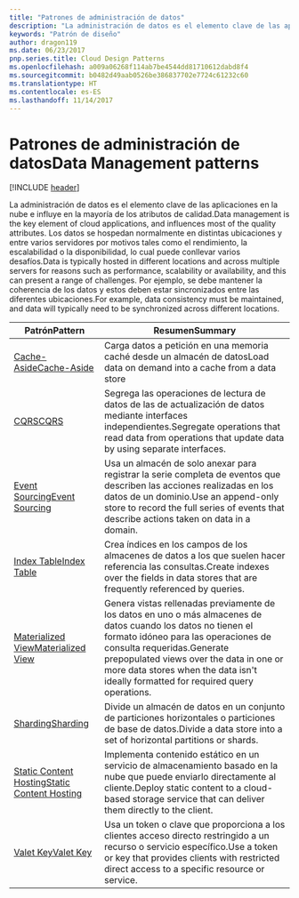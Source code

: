 ```yaml
---
title: "Patrones de administración de datos"
description: "La administración de datos es el elemento clave de las aplicaciones en la nube e influye en la mayoría de los atributos de calidad. Los datos se hospedan normalmente en distintas ubicaciones y entre varios servidores por motivos tales como el rendimiento, la escalabilidad o la disponibilidad, lo cual puede conllevar varios desafíos. Por ejemplo, se debe mantener la coherencia de los datos y estos deben estar sincronizados entre las diferentes ubicaciones."
keywords: "Patrón de diseño"
author: dragon119
ms.date: 06/23/2017
pnp.series.title: Cloud Design Patterns
ms.openlocfilehash: a009a06268f114ab7be4544dd81710612dabd8f4
ms.sourcegitcommit: b0482d49aab0526be386837702e7724c61232c60
ms.translationtype: HT
ms.contentlocale: es-ES
ms.lasthandoff: 11/14/2017
---
```

# <a name="data-management-patterns"></a><span data-ttu-id="8ee28-106">Patrones de administración de datos</span><span class="sxs-lookup"><span data-stu-id="8ee28-106">Data Management patterns</span></span>

[!INCLUDE [header](../../_includes/header.md)]

<span data-ttu-id="8ee28-107">La administración de datos es el elemento clave de las aplicaciones en la nube e influye en la mayoría de los atributos de calidad.</span><span class="sxs-lookup"><span data-stu-id="8ee28-107">Data management is the key element of cloud applications, and influences most of the quality attributes.</span></span> <span data-ttu-id="8ee28-108">Los datos se hospedan normalmente en distintas ubicaciones y entre varios servidores por motivos tales como el rendimiento, la escalabilidad o la disponibilidad, lo cual puede conllevar varios desafíos.</span><span class="sxs-lookup"><span data-stu-id="8ee28-108">Data is typically hosted in different locations and across multiple servers for reasons such as performance, scalability or availability, and this can present a range of challenges.</span></span> <span data-ttu-id="8ee28-109">Por ejemplo, se debe mantener la coherencia de los datos y estos deben estar sincronizados entre las diferentes ubicaciones.</span><span class="sxs-lookup"><span data-stu-id="8ee28-109">For example, data consistency must be maintained, and data will typically need to be synchronized across different locations.</span></span>

| <span data-ttu-id="8ee28-110">Patrón</span><span class="sxs-lookup"><span data-stu-id="8ee28-110">Pattern</span></span> | <span data-ttu-id="8ee28-111">Resumen</span><span class="sxs-lookup"><span data-stu-id="8ee28-111">Summary</span></span> |
| ------- | ------- |
| [<span data-ttu-id="8ee28-112">Cache-Aside</span><span class="sxs-lookup"><span data-stu-id="8ee28-112">Cache-Aside</span></span>](../cache-aside.md) | <span data-ttu-id="8ee28-113">Carga datos a petición en una memoria caché desde un almacén de datos</span><span class="sxs-lookup"><span data-stu-id="8ee28-113">Load data on demand into a cache from a data store</span></span> |
| [<span data-ttu-id="8ee28-114">CQRS</span><span class="sxs-lookup"><span data-stu-id="8ee28-114">CQRS</span></span>](../cqrs.md) | <span data-ttu-id="8ee28-115">Segrega las operaciones de lectura de datos de las de actualización de datos mediante interfaces independientes.</span><span class="sxs-lookup"><span data-stu-id="8ee28-115">Segregate operations that read data from operations that update data by using separate interfaces.</span></span> |
| [<span data-ttu-id="8ee28-116">Event Sourcing</span><span class="sxs-lookup"><span data-stu-id="8ee28-116">Event Sourcing</span></span>](../event-sourcing.md) | <span data-ttu-id="8ee28-117">Usa un almacén de solo anexar para registrar la serie completa de eventos que describen las acciones realizadas en los datos de un dominio.</span><span class="sxs-lookup"><span data-stu-id="8ee28-117">Use an append-only store to record the full series of events that describe actions taken on data in a domain.</span></span> |
| [<span data-ttu-id="8ee28-118">Index Table</span><span class="sxs-lookup"><span data-stu-id="8ee28-118">Index Table</span></span>](../index-table.md) | <span data-ttu-id="8ee28-119">Crea índices en los campos de los almacenes de datos a los que suelen hacer referencia las consultas.</span><span class="sxs-lookup"><span data-stu-id="8ee28-119">Create indexes over the fields in data stores that are frequently referenced by queries.</span></span> |
| [<span data-ttu-id="8ee28-120">Materialized View</span><span class="sxs-lookup"><span data-stu-id="8ee28-120">Materialized View</span></span>](../materialized-view.md) | <span data-ttu-id="8ee28-121">Genera vistas rellenadas previamente de los datos en uno o más almacenes de datos cuando los datos no tienen el formato idóneo para las operaciones de consulta requeridas.</span><span class="sxs-lookup"><span data-stu-id="8ee28-121">Generate prepopulated views over the data in one or more data stores when the data isn't ideally formatted for required query operations.</span></span> |
| [<span data-ttu-id="8ee28-122">Sharding</span><span class="sxs-lookup"><span data-stu-id="8ee28-122">Sharding</span></span>](../sharding.md) | <span data-ttu-id="8ee28-123">Divide un almacén de datos en un conjunto de particiones horizontales o particiones de base de datos.</span><span class="sxs-lookup"><span data-stu-id="8ee28-123">Divide a data store into a set of horizontal partitions or shards.</span></span> |
| [<span data-ttu-id="8ee28-124">Static Content Hosting</span><span class="sxs-lookup"><span data-stu-id="8ee28-124">Static Content Hosting</span></span>](../static-content-hosting.md) | <span data-ttu-id="8ee28-125">Implementa contenido estático en un servicio de almacenamiento basado en la nube que puede enviarlo directamente al cliente.</span><span class="sxs-lookup"><span data-stu-id="8ee28-125">Deploy static content to a cloud-based storage service that can deliver them directly to the client.</span></span> |
| [<span data-ttu-id="8ee28-126">Valet Key</span><span class="sxs-lookup"><span data-stu-id="8ee28-126">Valet Key</span></span>](../valet-key.md) | <span data-ttu-id="8ee28-127">Usa un token o clave que proporciona a los clientes acceso directo restringido a un recurso o servicio específico.</span><span class="sxs-lookup"><span data-stu-id="8ee28-127">Use a token or key that provides clients with restricted direct access to a specific resource or service.</span></span> |